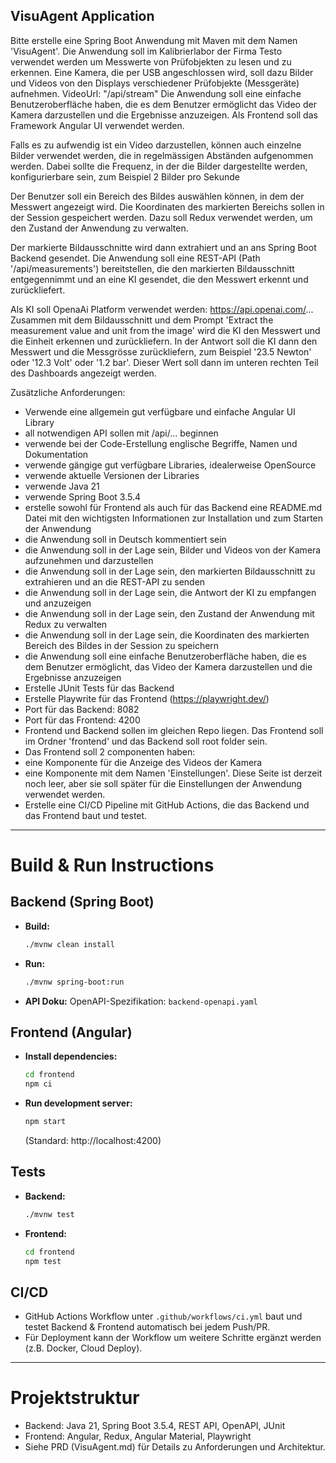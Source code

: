 ## VisuAgent Application

Bitte erstelle eine Spring Boot Anwendung mit Maven mit dem Namen 'VisuAgent'. 
Die Anwendung soll im Kalibrierlabor der Firma Testo verwendet werden um Messwerte von Prüfobjekten zu lesen und zu erkennen. 
Eine Kamera, die per USB angeschlossen wird, soll dazu Bilder und Videos von den Displays verschiedener Prüfobjekte (Messgeräte) aufnehmen. VideoUrl: "/api/stream"
Die Anwendung soll eine einfache Benutzeroberfläche haben, die es dem Benutzer ermöglicht das Video der Kamera darzustellen und die Ergebnisse anzuzeigen.
Als Frontend soll das Framework Angular UI verwendet werden. 

Falls es zu aufwendig ist ein Video darzustellen, können auch einzelne Bilder verwendet werden, die in regelmässigen Abständen aufgenommen werden. 
Dabei sollte die Frequenz, in der die Bilder dargestellte werden, konfigurierbare sein, zum Beispiel 2 Bilder pro Sekunde

Der Benutzer soll ein Bereich des Bildes auswählen können, in dem der Messwert angezeigt wird. Die Koordinaten des markierten Bereichs sollen in der Session gespeichert werden.
Dazu soll Redux verwendet werden, um den Zustand der Anwendung zu verwalten.

Der markierte Bildausschnitte wird dann extrahiert und an ans Spring Boot Backend gesendet. 
Die Anwendung soll eine REST-API (Path '/api/measurements') bereitstellen, die den markierten Bildausschnitt entgegennimmt und an eine KI gesendet, die den Messwert erkennt und zurückliefert.

Als KI soll OpenaAi Platform verwendet werden: https://api.openai.com/... 
Zusammen mit dem Bildausschnitt und dem Prompt 'Extract the measurement value and unit from the image' wird die KI den Messwert und die Einheit erkennen und zurückliefern.
In der Antwort soll die KI dann den Messwert und die Messgrösse zurückliefern, zum Beispiel '23.5 Newton' oder '12.3 Volt' oder '1.2 bar'.
Dieser Wert soll dann im unteren rechten Teil des Dashboards angezeigt werden.

Zusätzliche Anforderungen:
- Verwende eine allgemein gut verfügbare und einfache Angular UI Library
- all notwendigen API sollen mit  /api/... beginnen
- verwende bei der Code-Erstellung englische Begriffe, Namen und Dokumentation
- verwende gängige gut verfügbare Libraries, idealerweise OpenSource
- verwende aktuelle Versionen der Libraries
- verwende Java 21
- verwende Spring Boot 3.5.4
- erstelle sowohl für Frontend als auch für das Backend eine README.md Datei mit den wichtigsten Informationen zur Installation und zum Starten der Anwendung
- die Anwendung soll in Deutsch kommentiert sein
- die Anwendung soll in der Lage sein, Bilder und Videos von der Kamera aufzunehmen und darzustellen
- die Anwendung soll in der Lage sein, den markierten Bildausschnitt zu extrahieren und an die REST-API zu senden
- die Anwendung soll in der Lage sein, die Antwort der KI zu empfangen und anzuzeigen
- die Anwendung soll in der Lage sein, den Zustand der Anwendung mit Redux zu verwalten
- die Anwendung soll in der Lage sein, die Koordinaten des markierten Bereich des Bildes in der Session zu speichern
- die Anwendung soll eine einfache Benutzeroberfläche haben, die es dem Benutzer ermöglicht, das Video der Kamera darzustellen und die Ergebnisse anzuzeigen
- Erstelle JUnit Tests für das Backend 
- Erstelle Playwrite für das Frontend (https://playwright.dev/)
- Port für das Backend: 8082
- Port für das Frontend: 4200
- Frontend und Backend sollen im gleichen Repo liegen. Das Frontend soll im Ordner 'frontend' und das Backend soll root folder sein.
- Das Frontend soll 2 componenten haben: 
- eine Komponente für die Anzeige des Videos der Kamera
- eine Komponente mit dem Namen 'Einstellungen'. Diese Seite ist derzeit noch leer, aber sie soll später für die Einstellungen der Anwendung verwendet werden.
- Erstelle eine CI/CD Pipeline mit GitHub Actions, die das Backend und das Frontend baut und testet.

---

# Build & Run Instructions

## Backend (Spring Boot)

- **Build:**
  ```sh
  ./mvnw clean install
  ```
- **Run:**
  ```sh
  ./mvnw spring-boot:run
  ```
- **API Doku:**
  OpenAPI-Spezifikation: `backend-openapi.yaml`

## Frontend (Angular)

- **Install dependencies:**
  ```sh
  cd frontend
  npm ci
  ```
- **Run development server:**
  ```sh
  npm start
  ```
  (Standard: http://localhost:4200)

## Tests

- **Backend:**
  ```sh
  ./mvnw test
  ```
- **Frontend:**
  ```sh
  cd frontend
  npm test
  ```

## CI/CD

- GitHub Actions Workflow unter `.github/workflows/ci.yml` baut und testet Backend & Frontend automatisch bei jedem Push/PR.
- Für Deployment kann der Workflow um weitere Schritte ergänzt werden (z.B. Docker, Cloud Deploy).

---

# Projektstruktur
- Backend: Java 21, Spring Boot 3.5.4, REST API, OpenAPI, JUnit
- Frontend: Angular, Redux, Angular Material, Playwright
- Siehe PRD (VisuAgent.md) für Details zu Anforderungen und Architektur.
